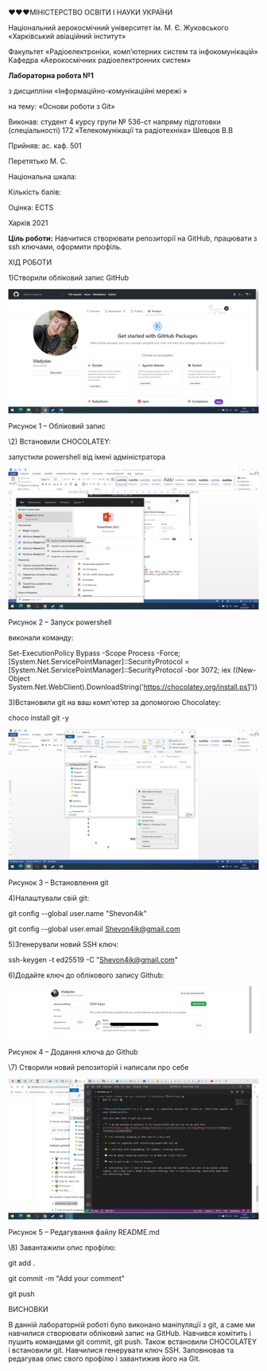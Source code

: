 ﻿♥♥♥МІНІСТЕРСТВО ОСВІТИ І НАУКИ УКРАЇНИ

Національний аерокосмічний університет ім. М. Є. Жуковського «Харківський авіаційний інститут»

Факультет «Радіоелектроніки, комп’ютерних систем та інфокомунікацій» Кафедра «Аерокосмічних радіоелектронних систем»  









**Лабораторна робота №1**

з дисципліни «Інформаційно-комунікаційні мережі » 

на тему: «Основи роботи з Git»



Виконав: студент 4 курсу групи № 536-ст напряму підготовки (спеціальності) 172 «Телекомунікації та радіотехніка»  Шевцов В.В

Прийняв: ас. каф. 501  

Перетятько М. С.  



Національна шкала:  

Кількість балів:  

Оцінка: ECTS  









Харків 2021 

**Ціль роботи:** Навчитися створювати репозиторії на GitHub, працювати з ssh ключами, оформити профіль.  

ХІД РОБОТИ 

1)Створили обліковий запис GitHub

![](Aspose.Words.cfcb1ccb-7466-46bc-a24b-0b9351041acd.001.png)

Рисунок 1 – Обліковий запис

\2) Встановили CHOCOLATEY:

запустили powershell від імені адміністратора

![](Aspose.Words.cfcb1ccb-7466-46bc-a24b-0b9351041acd.002.png)

Рисунок 2 – Запуск powershell

виконали команду:

Set-ExecutionPolicy Bypass -Scope Process -Force; [System.Net.ServicePointManager]::SecurityProtocol = [System.Net.ServicePointManager]::SecurityProtocol -bor 3072; iex ((New-Object System.Net.WebClient).DownloadString('https://chocolatey.org/install.ps1'))

3)Встановили git на ваш комп'ютер за допомогою Chocolatey:

choco install git -y

![](Aspose.Words.cfcb1ccb-7466-46bc-a24b-0b9351041acd.003.png)

Рисунок 3 – Встановлення git

4)Налаштували свій git:

git config --global user.name "Shevon4ik"

git config --global user.email Shevon4ik@gmail.com

5)Згенерували новий SSH ключ:

ssh-keygen -t ed25519 -C "Shevon4ik@gmail.com"

6)Додайте ключ до облікового запису Github:

![](Aspose.Words.cfcb1ccb-7466-46bc-a24b-0b9351041acd.004.png)

Рисунок 4 – Додання ключа до Github











\7) Створили новий репозиторій і написали про себе

![](Aspose.Words.cfcb1ccb-7466-46bc-a24b-0b9351041acd.005.png)

Рисунок 5 – Редагування файлу README.md

\8) Завантажили опис профілю:

git add .

git commit -m "Add your comment"

git push



ВИСНОВКИ 

В данній лабораторній роботі було виконано маніпуляції з git, а саме ми навчилися створювати обліковий запис на GitHub. Навчився комітить і пушить командами git commit, git push. Також встановили CHOCOLATEY і встановили git. Навчилися генерувати ключ SSH. Заповнював та редагував опис свого профілю і завантижив його на Git.


